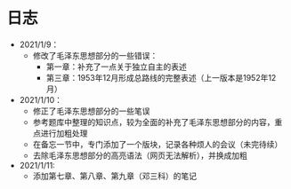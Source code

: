 # 日志

* 2021/1/9：
  * 修改了毛泽东思想部分的一些错误：
    * 第一章：补充了一点关于独立自主的表述
    * 第三章：1953年12月形成总路线的完整表述（上一版本是1952年12月）
* 2021/1/10：
  * 修正了毛泽东思想部分的一些笔误
  * 参考题库中整理的知识点，较为全面的补充了毛泽东思想部分的内容，重点进行加粗处理
  * 在备忘一节中，专门添加了一个版块，记录各种烦人的会议（未完待续）
  * 去除毛泽东思想部分的高亮语法（网页无法解析），并换成加粗
* 2021/1/11:
  * 添加第七章、第八章、第九章（邓三科）的笔记